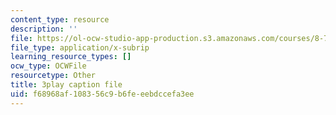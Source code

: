 ```yaml
---
content_type: resource
description: ''
file: https://ol-ocw-studio-app-production.s3.amazonaws.com/courses/8-701-introduction-to-nuclear-and-particle-physics-fall-2020/f68968af108356c9b6feeebdccefa3ee_dksNHMhiXVQ.vtt
file_type: application/x-subrip
learning_resource_types: []
ocw_type: OCWFile
resourcetype: Other
title: 3play caption file
uid: f68968af-1083-56c9-b6fe-eebdccefa3ee
---
```

